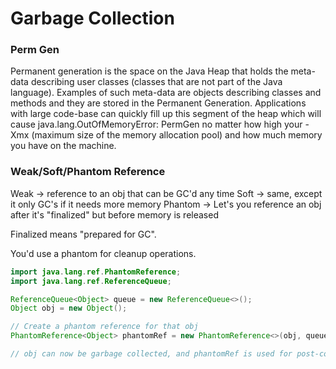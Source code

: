 # Garbage Collection

### Perm Gen

Permanent generation is the space on the Java Heap that holds the meta-data describing user classes (classes that are not part of the Java language). Examples of such meta-data are objects describing classes and methods and they are stored in the Permanent Generation. Applications with large code-base can quickly fill up this segment of the heap which will cause java.lang.OutOfMemoryError: PermGen no matter how high your -Xmx (maximum size of the memory allocation pool) and how much memory you have on the machine.

### Weak/Soft/Phantom Reference

Weak -> reference to an obj that can be GC'd any time
Soft -> same, except it only GC's if it needs more memory
Phantom -> Let's you reference an obj after it's "finalized" but before memory is released

Finalized means "prepared for GC". 

You'd use a phantom for cleanup operations.

```java
import java.lang.ref.PhantomReference;
import java.lang.ref.ReferenceQueue;

ReferenceQueue<Object> queue = new ReferenceQueue<>();
Object obj = new Object();

// Create a phantom reference for that obj
PhantomReference<Object> phantomRef = new PhantomReference<>(obj, queue);

// obj can now be garbage collected, and phantomRef is used for post-collection cleanup
```

